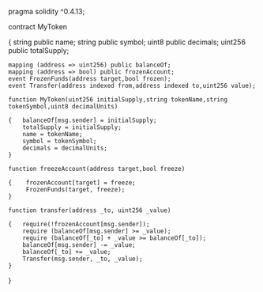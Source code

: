 pragma solidity ^0.4.13;

contract MyToken 

{   string public name;
    string public symbol;
    uint8 public decimals;
    uint256 public totalSupply;
    
    mapping (address => uint256) public balanceOf;
    mapping (address => bool) public frozenAccount;
    event FrozenFunds(address target,bool frozen);
    event Transfer(address indexed from,address indexed to,uint256 value);
    
    function MyToken(uint256 initialSupply,string tokenName,string tokenSymbol,uint8 decimalUnits)

    {   balanceOf[msg.sender] = initialSupply;
        totalSupply = initialSupply;
        name = tokenName;
        symbol = tokenSymbol;
        decimals = decimalUnits;
    }

    function freezeAccount(address target,bool freeze)
    
    {    frozenAccount[target] = freeze;
         FrozenFunds(target, freeze);
    }

    function transfer(address _to, uint256 _value)

    {   require(!frozenAccount[msg.sender]);
        require (balanceOf[msg.sender] >= _value);
        require (balanceOf[_to] + _value >= balanceOf[_to]);
        balanceOf[msg.sender] -= _value;
        balanceOf[_to] += _value;
        Transfer(msg.sender, _to, _value);
    }
}
